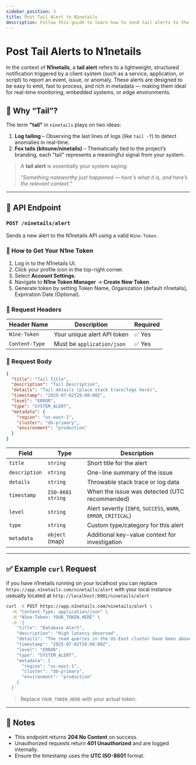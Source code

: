 ```yaml
---
sidebar_position: 3
title: Post Tail Alert to N1netails
description: Follow this guide to learn how to send tail alerts to the N1netails API
---
```


# Post Tail Alerts to N1netails

In the context of **N1netails**, a **tail alert** refers to a lightweight, structured notification triggered by a client system (such as a service, application, or script) to report an event, issue, or anomaly. These alerts are designed to be easy to emit, fast to process, and rich in metadata — making them ideal for real-time monitoring, embedded systems, or edge environments.

## 🦊 Why “Tail”?

The term **"tail"** in `n1netails` plays on two ideas:

1. **Log tailing** – Observing the last lines of logs (like `tail -f`) to detect anomalies in real-time.
2. **Fox tails (kitsune/ninetails)** – Thematically tied to the project’s branding, each "tail" represents a meaningful signal from your system.

> A **tail alert** is essentially your system saying:
>
> _"Something noteworthy just happened — here's what it is, and here’s the relevant context."_

---

## 📡 API Endpoint

### `POST /ninetails/alert`

Sends a new alert to the N1netails API using a valid `N1ne-Token`.

### 🔐 How to Get Your N1ne Token

1. Log in to the N1netails UI.
2. Click your profile icon in the top-right corner.
3. Select **Account Settings**.
4. Navigate to **N1ne Token Manager** → **Create New Token**.
5. Generate token by setting Token Name, Organization (default n1netails), Expriration Date (Optional).

### 🧾 Request Headers

| Header Name   | Description                  | Required |
|---------------|------------------------------|----------|
| `N1ne-Token`  | Your unique alert API token  | ✅ Yes   |
| `Content-Type`| Must be `application/json`   | ✅ Yes   |

### 🧬 Request Body

```json
{
  "title": "Tail Title",
  "description": "Tail Description",
  "details": "Tail details (place stack trace/logs here)",
  "timestamp": "2025-07-02T20:00:00Z",
  "level": "ERROR",
  "type": "SYSTEM_ALERT",
  "metadata": {
    "region": "us-east-1",
    "cluster": "db-primary",
    "environment": "production"
  }
}
````

| Field         | Type              | Description                                                     |
| ------------- | ----------------- | --------------------------------------------------------------- |
| `title`       | `string`          | Short title for the alert                                       |
| `description` | `string`          | One-line summary of the issue                                   |
| `details`     | `string`          | Throwable stack trace or log data                               |
| `timestamp`   | `ISO-8601 string` | When the issue was detected (UTC recommended)                   |
| `level`       | `string`          | Alert severity (`INFO`, `SUCCESS`, `WARN`, `ERROR`, `CRITICAL`) |
| `type`        | `string`          | Custom type/category for this alert                             |
| `metadata`    | `object` (map)    | Additional key-value context for investigation                  |

---

## ✅ Example `curl` Request
if you have n1netails running on your localhost you can replace `https://app.n1netails.com/ninetails/alert` with your local instance useually located at `http://localhost:9901/ninetails/alert`

```bash
curl -X POST https://app.n1netails.com/ninetails/alert \
  -H "Content-Type: application/json" \
  -H "N1ne-Token: YOUR_TOKEN_HERE" \
  -d '{
    "title": "Database Alert",
    "description": "High latency observed",
    "details": "The read queries in the US-East cluster have been above 2s for over 5 minutes.",
    "timestamp": "2025-07-02T20:00:00Z",
    "level": "ERROR",
    "type": "SYSTEM_ALERT",
    "metadata": {
      "region": "us-east-1",
      "cluster": "db-primary",
      "environment": "production"
    }
  }'
```

> Replace `YOUR_TOKEN_HERE` with your actual token.

---

## 🧠 Notes

* This endpoint returns **204 No Content** on success.
* Unauthorized requests return **401 Unauthorized** and are logged internally.
* Ensure the timestamp uses the **UTC ISO-8601** format.
